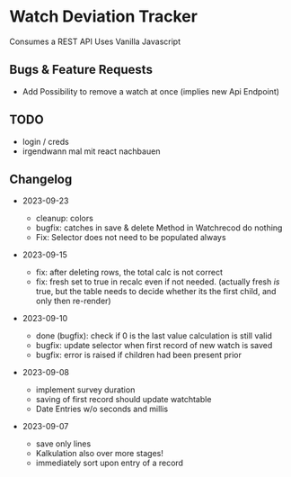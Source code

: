 # Watch Deviation Tracker

Consumes a REST API Uses Vanilla Javascript

## Bugs & Feature Requests

-   Add Possibility to remove a watch at once (implies new Api Endpoint)

## TODO

-   login / creds
-   irgendwann mal mit react nachbauen

## Changelog

-   2023-09-23

    -   cleanup: colors
    -   bugfix: catches in save & delete Method in Watchrecod do nothing
    -   Fix: Selector does not need to be populated always

-   2023-09-15

    -   fix: after deleting rows, the total calc is not correct
    -   fix: fresh set to true in recalc even if not needed. (actually fresh
        _is_ true, but the table needs to decide whether its the first child,
        and only then re-render)

-   2023-09-10

    -   done (bugfix): check if 0 is the last value calculation is still valid
    -   bugfix: update selector when first record of new watch is saved
    -   bugfix: error is raised if children had been present prior

-   2023-09-08

    -   implement survey duration
    -   saving of first record should update watchtable
    -   Date Entries w/o seconds and millis

-   2023-09-07
    -   save only lines
    -   Kalkulation also over more stages!
    -   immediately sort upon entry of a record
